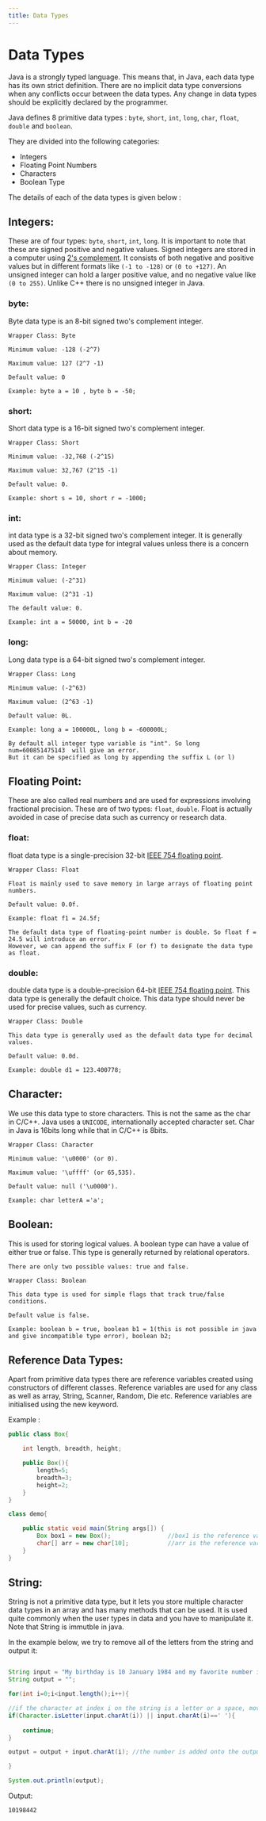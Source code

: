 ```yaml
---
title: Data Types
---
```

# Data Types

Java is a strongly typed language. This means that, in Java, each data type has its own strict definition. There are no implicit data type conversions when any conflicts occur between the data types. Any change in data types should be explicitly declared by the programmer.

Java defines 8 primitive data types : `byte`, `short`, `int`, `long`, `char`, `float`, `double` and `boolean`.

They are divided into the following categories:

*   Integers
*   Floating Point Numbers
*   Characters
*   Boolean Type

The details of each of the data types is given below :

## Integers:

These are of four types: `byte`, `short`, `int`, `long`. It is important to note that these are signed positive and negative values. Signed integers are stored in a computer using [2's complement](http://www.ele.uri.edu/courses/ele447/proj_pages/divid/twos.html). It consists of both negative and positive values but in different formats like `(-1 to -128)` or `(0 to +127)`. An unsigned integer can hold a larger positive value, and no negative value like `(0 to 255)`. Unlike C++ there is no unsigned integer in Java.

### byte:

Byte data type is an 8-bit signed two's complement integer.

    Wrapper Class: Byte

    Minimum value: -128 (-2^7)

    Maximum value: 127 (2^7 -1)

    Default value: 0

    Example: byte a = 10 , byte b = -50;

### short:

Short data type is a 16-bit signed two's complement integer.

    Wrapper Class: Short

    Minimum value: -32,768 (-2^15)

    Maximum value: 32,767 (2^15 -1)

    Default value: 0.

    Example: short s = 10, short r = -1000;

### int:

int data type is a 32-bit signed two's complement integer. It is generally used as the default data type for integral values unless there is a concern about memory.

    Wrapper Class: Integer

    Minimum value: (-2^31)

    Maximum value: (2^31 -1)

    The default value: 0.

    Example: int a = 50000, int b = -20

### long:

Long data type is a 64-bit signed two's complement integer.

    Wrapper Class: Long

    Minimum value: (-2^63)

    Maximum value: (2^63 -1)

    Default value: 0L.

    Example: long a = 100000L, long b = -600000L; 

    By default all integer type variable is "int". So long num=600851475143  will give an error.
    But it can be specified as long by appending the suffix L (or l)

## Floating­ Point​:

These are also called real numbers and are used for expressions involving fractional precision. These are of two types: `float`, `double`. Float is actually avoided in case of precise data such as currency or research data.

### float:

float data type is a single-precision 32-bit [IEEE 754 floating point](http://steve.hollasch.net/cgindex/coding/ieeefloat.html).

    Wrapper Class: Float

    Float is mainly used to save memory in large arrays of floating point numbers.

    Default value: 0.0f.

    Example: float f1 = 24.5f;

    The default data type of floating-point number is double. So float f = 24.5 will introduce an error.
    However, we can append the suffix F (or f) to designate the data type as float.

### double:


double data type is a double-precision 64-bit [IEEE 754 floating point](http://steve.hollasch.net/cgindex/coding/ieeefloat.html). This data type is generally the default choice. This data type should never be used for precise values, such as currency.

    Wrapper Class: Double

    This data type is generally used as the default data type for decimal values.

    Default value: 0.0d.

    Example: double d1 = 123.400778;

## Character:

We use this data type to store characters. This is not the same as the char in C/C++. Java uses a `UNICODE`, internationally accepted character set. Char in Java is 16­bits long while that in C/C++ is 8­bits.

    Wrapper Class: Character

    Minimum value: '\u0000' (or 0).

    Maximum value: '\uffff' (or 65,535).
    
    Default value: null ('\u0000').

    Example: char letterA ='a';

## Boolean:

This is used for storing logical values. A boolean type can have a value of either true or false. This type is generally returned by relational operators.

    There are only two possible values: true and false.

    Wrapper Class: Boolean

    This data type is used for simple flags that track true/false conditions.

    Default value is false.

    Example: boolean b = true, boolean b1 = 1(this is not possible in java and give incompatible type error), boolean b2;

## Reference Data Types:

Apart from primitive data types there are reference variables created using constructors of different classes. Reference variables are used for any class as well as array, String, Scanner, Random, Die etc. Reference variables are initialised using the new keyword.

Example :

```java
public class Box{

    int length, breadth, height;

    public Box(){
        length=5;
        breadth=3;
        height=2;
    }
}

class demo{

    public static void main(String args[]) {
        Box box1 = new Box();                //box1 is the reference variable  
        char[] arr = new char[10];           //arr is the reference variable
    }
}
```

## String:

String is not a primitive data type, but it lets you store multiple character data types in an array and has many methods that can be used. It is used quite commonly when the user types in data and you have to manipulate it. Note that String is immutble in java.

In the example below, we try to remove all of the letters from the string and output it:

```java

String input = "My birthday is 10 January 1984 and my favorite number is 42";
String output = "";

for(int i=0;i<input.length();i++){

//if the character at index i on the string is a letter or a space, move on to the next index
if(Character.isLetter(input.charAt(i)) || input.charAt(i)==' '){ 
    
    continue;
}

output = output + input.charAt(i); //the number is added onto the output

}

System.out.println(output);
```


Output: 
```
10198442
```
